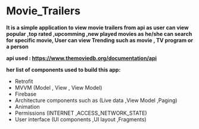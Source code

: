 # Movie_Trailers 
<b>It is a simple application to view movie trailers from api as user can view popular ,top rated ,upcomming ,new played movies as he/she can search for specific movie, User can view Trending such as movie , TV program or a person
 
api used : https://www.themoviedb.org/documentation/api
  
  
her list of components used to build this app:</b>
- Retrofit 
- MVVM (Model , View , View Model)
- Firebase 
- Architecture components such as (Live data ,View Model ,Paging)
- Animation
- Permissions (INTERNET ,ACCESS_NETWORK_STATE)
- User interface (UI components ,UI layout ,Fragments)

